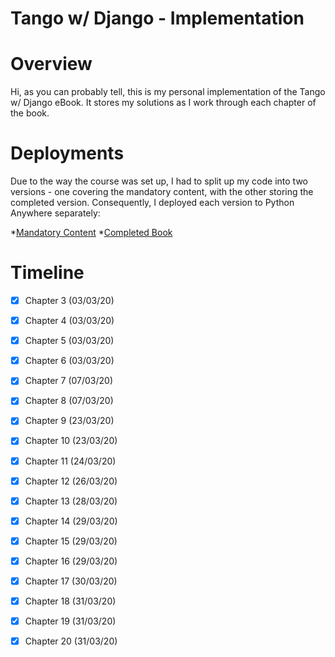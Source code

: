 # **Tango w/ Django - Implementation**

# **Overview**
Hi, as you can probably tell, this is my personal implementation of the Tango w/ Django eBook. It stores my solutions as I work through each chapter of the book.

# **Deployments**
Due to the way the course was set up, I had to split up my code into two versions - one covering the mandatory content, with the other storing the completed version. Consequently, I deployed each version to Python Anywhere separately:

*[Mandatory Content](https://zshi.pythonanywhere.com/rango/)
*[Completed Book](https://zshi2.pythonanywhere.com/rango/)

# **Timeline**
- [x] Chapter 3 (03/03/20)
- [x] Chapter 4 (03/03/20)
- [x] Chapter 5 (03/03/20)
- [x] Chapter 6 (03/03/20)
- [x] Chapter 7 (07/03/20)
- [x] Chapter 8 (07/03/20)
- [x] Chapter 9 (23/03/20)
- [x] Chapter 10 (23/03/20)
- [x] Chapter 11 (24/03/20)
- [x] Chapter 12 (26/03/20) 
- [x] Chapter 13 (28/03/20)
- [x] Chapter 14 (29/03/20)
- [x] Chapter 15 (29/03/20)
- [x] Chapter 16 (29/03/20)
- [x] Chapter 17 (30/03/20)
- [x] Chapter 18 (31/03/20)
- [x] Chapter 19 (31/03/20)
- [x] Chapter 20 (31/03/20)


